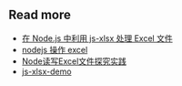 
## Read more

- [在 Node.js 中利用 js-xlsx 处理 Excel 文件](https://scarletsky.github.io/2016/01/30/nodejs-process-excel/)
- [nodejs 操作 excel](http://www.mystorp.com/2015/11/07/nodejs-process-excel/)
- [Node读写Excel文件探究实践](https://aotu.io/notes/2016/04/07/node-excel/)
- [js-xlsx-demo](https://github.com/tokuhirom/js-xlsx-demo)